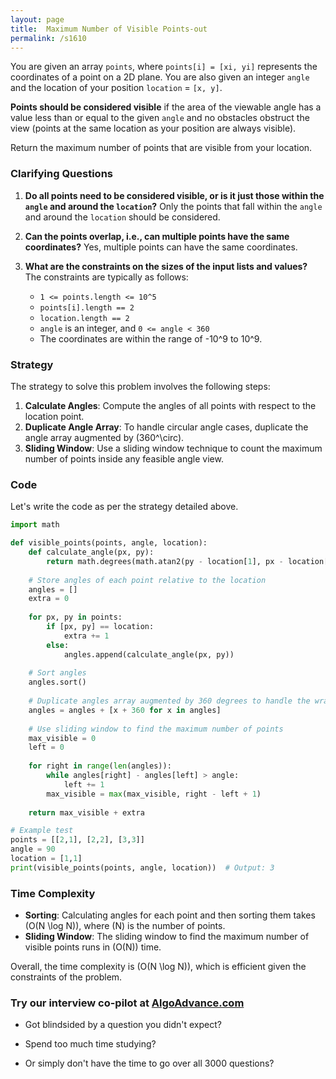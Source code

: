 ```yaml
---
layout: page
title:  Maximum Number of Visible Points-out
permalink: /s1610
---
```

You are given an array `points`, where `points[i] = [xi, yi]` represents the coordinates of a point on a 2D plane. You are also given an integer `angle` and the location of your position `location` = `[x, y]`. 

**Points should be considered visible** if the area of the viewable angle has a value less than or equal to the given `angle` and no obstacles obstruct the view (points at the same location as your position are always visible).

Return the maximum number of points that are visible from your location.

### Clarifying Questions
1. **Do all points need to be considered visible, or is it just those within the `angle` and around the `location`?**
   Only the points that fall within the `angle` and around the `location` should be considered.

2. **Can the points overlap, i.e., can multiple points have the same coordinates?**
   Yes, multiple points can have the same coordinates.

3. **What are the constraints on the sizes of the input lists and values?**
   The constraints are typically as follows:
   - `1 <= points.length <= 10^5`
   - `points[i].length == 2`
   - `location.length == 2`
   - `angle` is an integer, and `0 <= angle < 360`
   - The coordinates are within the range of -10^9 to 10^9.

### Strategy
The strategy to solve this problem involves the following steps:
1. **Calculate Angles**: Compute the angles of all points with respect to the location point.
2. **Duplicate Angle Array**: To handle circular angle cases, duplicate the angle array augmented by \(360^\circ\).
3. **Sliding Window**: Use a sliding window technique to count the maximum number of points inside any feasible angle view.

### Code
Let's write the code as per the strategy detailed above.

```python
import math

def visible_points(points, angle, location):
    def calculate_angle(px, py):
        return math.degrees(math.atan2(py - location[1], px - location[0]))
    
    # Store angles of each point relative to the location
    angles = []
    extra = 0
    
    for px, py in points:
        if [px, py] == location:
            extra += 1
        else:
            angles.append(calculate_angle(px, py))
    
    # Sort angles
    angles.sort()
    
    # Duplicate angles array augmented by 360 degrees to handle the wrap-around
    angles = angles + [x + 360 for x in angles]
    
    # Use sliding window to find the maximum number of points
    max_visible = 0
    left = 0
    
    for right in range(len(angles)):
        while angles[right] - angles[left] > angle:
            left += 1
        max_visible = max(max_visible, right - left + 1)
    
    return max_visible + extra

# Example test
points = [[2,1], [2,2], [3,3]]
angle = 90
location = [1,1]
print(visible_points(points, angle, location))  # Output: 3
```

### Time Complexity
- **Sorting**: Calculating angles for each point and then sorting them takes \(O(N \log N)\), where \(N\) is the number of points.
- **Sliding Window**: The sliding window to find the maximum number of visible points runs in \(O(N)\) time.

Overall, the time complexity is \(O(N \log N)\), which is efficient given the constraints of the problem.


### Try our interview co-pilot at [AlgoAdvance.com](https://algoAdvance.com)

- Got blindsided by a question you didn't expect?

- Spend too much time studying?

- Or simply don't have the time to go over all 3000 questions?

